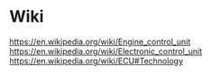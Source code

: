 # Wiki
https://en.wikipedia.org/wiki/Engine_control_unit https://en.wikipedia.org/wiki/Electronic_control_unit https://en.wikipedia.org/wiki/ECU#Technology
